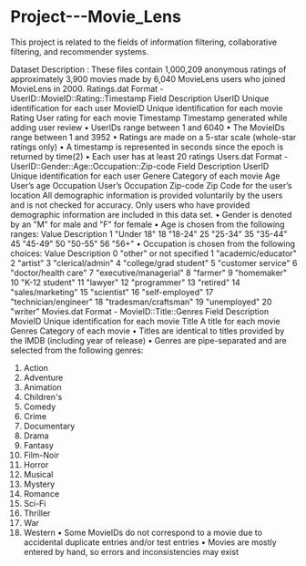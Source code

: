 # Project---Movie_Lens
This project is related to the fields of information filtering, collaborative filtering, and recommender systems.

Dataset Description :
These files contain 1,000,209 anonymous ratings of approximately 3,900 movies made by 6,040 MovieLens users who joined MovieLens in 2000.
Ratings.dat Format - UserID::MovieID::Rating::Timestamp
Field
Description
UserID
Unique identification for each user
MovieID
Unique identification for each movie
Rating
User rating for each movie
Timestamp
Timestamp generated while adding user review
• UserIDs range between 1 and 6040
• The MovieIDs range between 1 and 3952
• Ratings are made on a 5-star scale (whole-star ratings only)
• A timestamp is represented in seconds since the epoch is returned by time(2)
• Each user has at least 20 ratings
Users.dat Format - UserID::Gender::Age::Occupation::Zip-code
Field
Description
UserID
Unique identification for each user
Genere
Category of each movie
Age
User’s age
Occupation
User’s Occupation
Zip-code
Zip Code for the user’s location
All demographic information is provided voluntarily by the users and is not checked for accuracy. Only users who have provided demographic information are included in this data set.
• Gender is denoted by an "M" for male and "F" for female
• Age is chosen from the following ranges:
Value
Description
1
"Under 18"
18
"18-24"
25
"25-34"
35
"35-44"
45
"45-49"
50
"50-55"
56
"56+"
• Occupation is chosen from the following choices:
Value
Description
0
"other" or not specified
1
"academic/educator"
2
"artist”
3
"clerical/admin"
4
"college/grad student"
5
"customer service"
6
"doctor/health care"
7
"executive/managerial"
8
"farmer"
9
"homemaker"
10
"K-12 student"
11
"lawyer"
12
"programmer"
13
"retired"
14
"sales/marketing"
15
"scientist"
16
"self-employed"
17
"technician/engineer"
18
"tradesman/craftsman"
19
"unemployed"
20
"writer”
Movies.dat Format - MovieID::Title::Genres
Field
Description
MovieID
Unique identification for each movie
Title
A title for each movie
Genres
Category of each movie
• Titles are identical to titles provided by the IMDB (including year of release)
• Genres are pipe-separated and are selected from the following genres:
1. Action
2. Adventure
3. Animation
4. Children's
5. Comedy
6. Crime
7. Documentary
8. Drama
9. Fantasy
10. Film-Noir
11. Horror
12. Musical
13. Mystery
14. Romance
15. Sci-Fi
16. Thriller
17. War
18. Western
• Some MovieIDs do not correspond to a movie due to accidental duplicate entries and/or test entries
• Movies are mostly entered by hand, so errors and inconsistencies may exist
